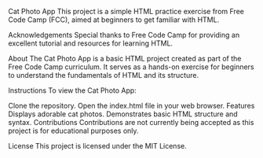 Cat Photo App
This project is a simple HTML practice exercise from Free Code Camp (FCC), aimed at beginners to get familiar with HTML.

Acknowledgements
Special thanks to Free Code Camp for providing an excellent tutorial and resources for learning HTML.

About
The Cat Photo App is a basic HTML project created as part of the Free Code Camp curriculum. It serves as a hands-on exercise for beginners to understand the fundamentals of HTML and its structure.

Instructions
To view the Cat Photo App:

Clone the repository.
Open the index.html file in your web browser.
Features
Displays adorable cat photos.
Demonstrates basic HTML structure and syntax.
Contributions
Contributions are not currently being accepted as this project is for educational purposes only.

License
This project is licensed under the MIT License.
